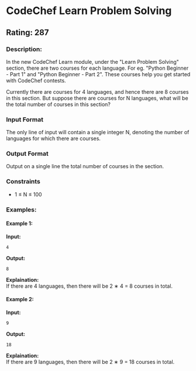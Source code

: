 # CodeChef Learn Problem Solving
## Rating: 287
### Description:
In the new CodeChef Learn module, under the "Learn Problem Solving" section, there are two courses for each language. For eg. "Python Beginner - Part 1" and "Python Beginner - Part 2". These courses help you get started with CodeChef contests.

Currently there are courses for 4 languages, and hence there are 8 courses in this section. But suppose there are courses for N languages, what will be the total number of courses in this section?

### Input Format
The only line of input will contain a single integer N, denoting the number of languages for which there are courses.

### Output Format
Output on a single line the total number of courses in the section.

### Constraints
- 1 ≤ N ≤ 100

### Examples:
#### Example 1:
**Input:**
```
4
```
**Output:**
```
8
```
**Explaination:**  
If there are 
4 languages, then there will be 2 ∗ 4 = 8 courses in total.

#### Example 2:
**Input:**
```
9
```
**Output:**
```
18
```
**Explaination:**  
If there are 9 languages, then there will be 2 ∗ 9 = 18 courses in total.
